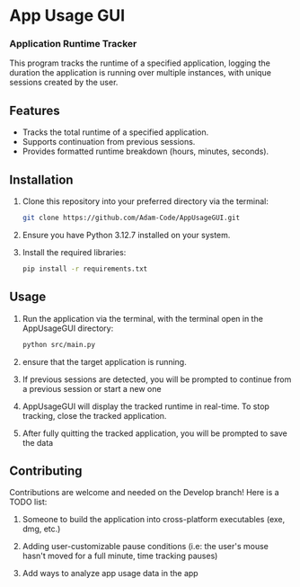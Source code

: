 # App Usage GUI
### Application Runtime Tracker

This program tracks the runtime of a specified application, logging the duration the application is running over multiple instances, with unique sessions created by the user.

## Features

- Tracks the total runtime of a specified application.
- Supports continuation from previous sessions.
- Provides formatted runtime breakdown (hours, minutes, seconds).

## Installation

1. Clone this repository into your preferred directory via the terminal:
    ```sh
    git clone https://github.com/Adam-Code/AppUsageGUI.git
    ```

2. Ensure you have Python 3.12.7 installed on your system.

3. Install the required libraries:
    ```sh
    pip install -r requirements.txt
    ```

## Usage

1. Run the application via the terminal, with the terminal open in the AppUsageGUI directory:
    ```sh
    python src/main.py
    ```

2. ensure that the target application is running.

3. If previous sessions are detected, you will be prompted to continue from a previous session or start a new one

5. AppUsageGUI will display the tracked runtime in real-time. To stop tracking, close the tracked application.

6. After fully quitting the tracked application, you will be prompted to save the data

## Contributing

Contributions are welcome and needed on the Develop branch! Here is a TODO list:

1. Someone to build the application into cross-platform executables (exe, dmg, etc.)

2. Adding user-customizable pause conditions (i.e: the user's mouse hasn't moved for a full minute, time tracking pauses)

3. Add ways to analyze app usage data in the app
